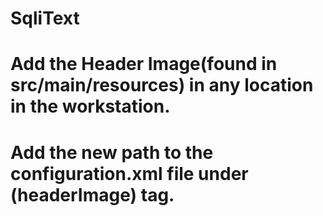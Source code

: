 # SqliText

# Add the Header Image(found in src/main/resources) in any location in the workstation.
# Add the new path to the configuration.xml file under (headerImage) tag.
